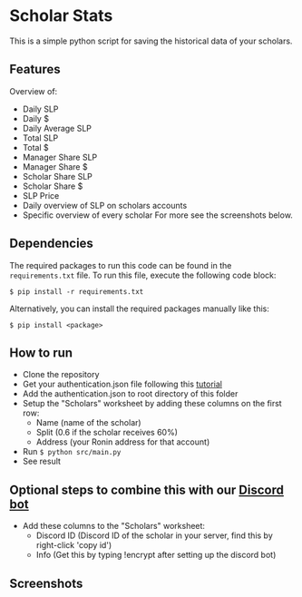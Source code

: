 # Scholar Stats
This is a simple python script for saving the historical data of your scholars. 

## Features
Overview of:
- Daily SLP
- Daily $
- Daily Average SLP 
- Total SLP
- Total $	
- Manager Share SLP
- Manager Share $
- Scholar Share SLP	
- Scholar Share $	
- SLP Price
- Daily overview of SLP on scholars accounts
- Specific overview of every scholar
For more see the screenshots below.

## Dependencies
The required packages to run this code can be found in the `requirements.txt` file. To run this file, execute the following code block:
```
$ pip install -r requirements.txt 
```
Alternatively, you can install the required packages manually like this:
```
$ pip install <package>
```

## How to run
- Clone the repository
- Get your authentication.json file following this [tutorial](https://docs.gspread.org/en/latest/oauth2.html#for-bots-using-service-account)
- Add the authentication.json to root directory of this folder
- Setup the "Scholars" worksheet by adding these columns on the first row:
  - Name 	(name of the scholar)
  - Split 	(0.6 if the scholar receives 60%)
  - Address 	(your Ronin address for that account)
- Run `$ python src/main.py`
- See result

## Optional steps to combine this with our [Discord bot](https://github.com/StephanAkkerman/Axie_Manager_Bot)
- Add these columns to the "Scholars" worksheet: 
  - Discord ID	(Discord ID of the scholar in your server, find this by right-click 'copy id')
  - Info 	(Get this by typing !encrypt <your private key> after setting up the discord bot)

## Screenshots
